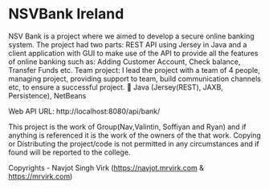 # NSVBank Ireland
NSV Bank is a project where we aimed to develop a secure online banking system. The project had two parts: REST API using Jersey in Java and a client application with GUI to make use of the API to provide all the features of online banking such as: Adding Customer Account, Check balance, Transfer Funds etc.
Team project: I lead the project with a team of 4 people, managing project, providing support to team, build communication channels etc, to ensure a successful project.
	Java (Jersey(REST), JAXB, Persistence), NetBeans

Web API URL: http://localhost:8080/api/bank/

This project is the work of Group(Nav,Valintin, Soffiyan and Ryan) and if anything is referenced it is the work of the owners of the that work. Copying or Distributing the project/code is not permitted in any circumstances and if found will be reported to the college.


Copyrights - Navjot Singh Virk (https://navjot.mrvirk.com & https://mrvirk.com)
